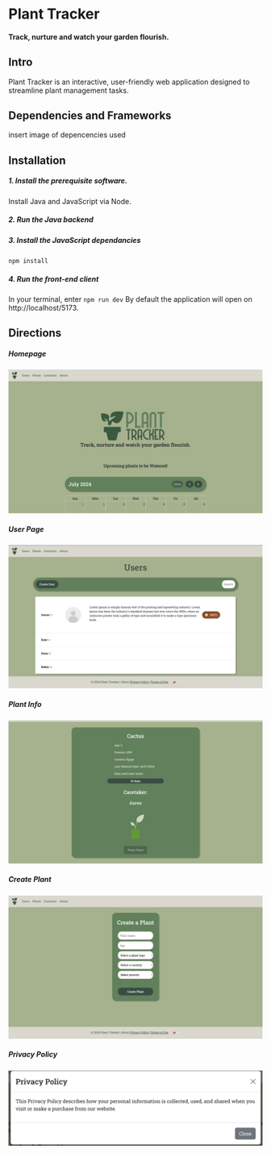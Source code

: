 # Plant Tracker
#### Track, nurture and watch your garden flourish.


## Intro

Plant Tracker is an interactive, user-friendly web application designed to streamline plant management tasks.

## Dependencies and Frameworks

insert image of depencencies used

## Installation

##### *1. Install the  prerequisite software.*

Install Java and JavaScript via Node.

##### *2. Run the Java backend*

##### *3. Install the JavaScript dependancies*

`npm install`

##### *4. Run the front-end client*

In your terminal, enter
`npm run dev`
By default the application will open on http://localhost/5173.





## Directions

##### Homepage
![homepage](/plant_tracker_fe/content/homepage.png)

##### User Page
![user page](/plant_tracker_fe/content/user-list.png)

##### Plant Info
![plant info](/plant_tracker_fe/content/plant-info.png)

##### Create Plant
![create plant](/plant_tracker_fe/content/create-plant.png)

##### Privacy Policy
![privacy policy](/plant_tracker_fe/content/privacy-policy.png)





